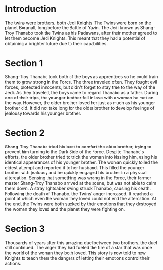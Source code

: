 # Introduction
The twins were brothers, both Jedi Knights.
The Twins were born on the planet Boranall, long before the Battle of Yavin.
The Jedi known as Shang-Troy Thanabo took the Twins as his Padawans, after their mother agreed to let them become Jedi Knights.
This meant that they had a potential of obtaining a brighter future due to their capabilities.

# Section 1
Shang-Troy Thanabo took both of the boys as apprentices so he could train them to grow strong in the Force.
The three traveled often.
They fought evil forces, protected innocents, but didn't forget to stay true to the way of the Jedi.
As they traveled, the boys came to regard Thanabo as a father.
During one of their trips, the younger brother fell in love with a woman he met on the way.
However, the older brother loved her just as much as his younger brother did.
It did not take long for the older brother to develop feelings of jealousy towards his younger brother.



# Section 2
Shang-Troy Thanabo tried his best to comfort the older brother, trying to prevent him turning to the Dark Side of the Force.
Despite Thanabo's efforts, the older brother tried to trick the woman into kissing him, using his identical appearances of his younger brother.
The woman quickly foiled the eldest attempt and reported it to her husband.
This filled the younger brother with jealousy and he quickly engaged his brother in a physical altercation.
Sensing that something was wrong in the Force, their former master Shang-Troy Thanabo arrived at the scene, but was not able to calm them down.
A stray lightsaber swing struck Thanabo, causing his death.
Following the death of Thanabo, the Twins' anger increased.
It reached a point at which even the woman they loved could not end the altercation.
At the end, the Twins were both sucked by their emotions that they destroyed the woman they loved and the planet they were fighting on.



# Section 3
Thousands of years after this amazing duel between two brothers, the duel still continued.
The anger they had fueled the fire of a star that was once the world of the woman they both loved.
This story is now told to new Knights to teach them the dangers of letting their emotions control their actions.